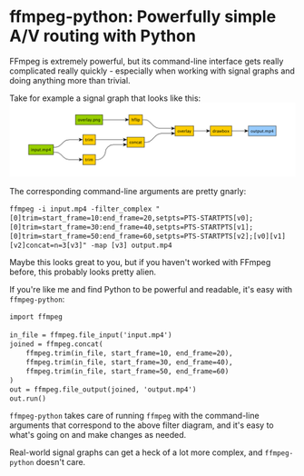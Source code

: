 # ffmpeg-python: Powerfully simple A/V routing with Python

FFmpeg is extremely powerful, but its command-line interface gets really complicated really quickly - especially when working with signal graphs and doing anything more than trivial.

Take for example a signal graph that looks like this:
![Signal graph](https://raw.githubusercontent.com/kkroening/ffmpeg-python/master/doc/graph1.png)

The corresponding command-line arguments are pretty gnarly:
```
ffmpeg -i input.mp4 -filter_complex "[0]trim=start_frame=10:end_frame=20,setpts=PTS-STARTPTS[v0];[0]trim=start_frame=30:end_frame=40,setpts=PTS-STARTPTS[v1];[0]trim=start_frame=50:end_frame=60,setpts=PTS-STARTPTS[v2];[v0][v1][v2]concat=n=3[v3]" -map [v3] output.mp4
```

Maybe this looks great to you, but if you haven't worked with FFmpeg before, this probably looks pretty alien.

If you're like me and find Python to be powerful and readable, it's easy with `ffmpeg-python`:
```
import ffmpeg

in_file = ffmpeg.file_input('input.mp4')
joined = ffmpeg.concat(
    ffmpeg.trim(in_file, start_frame=10, end_frame=20),
    ffmpeg.trim(in_file, start_frame=30, end_frame=40),
    ffmpeg.trim(in_file, start_frame=50, end_frame=60)
)
out = ffmpeg.file_output(joined, 'output.mp4')
out.run()
```

`ffmpeg-python` takes care of running `ffmpeg` with the command-line arguments that correspond to the above filter diagram, and it's easy to what's going on and make changes as needed.

Real-world signal graphs can get a heck of a lot more complex, and `ffmpeg-python` doesn't care.

